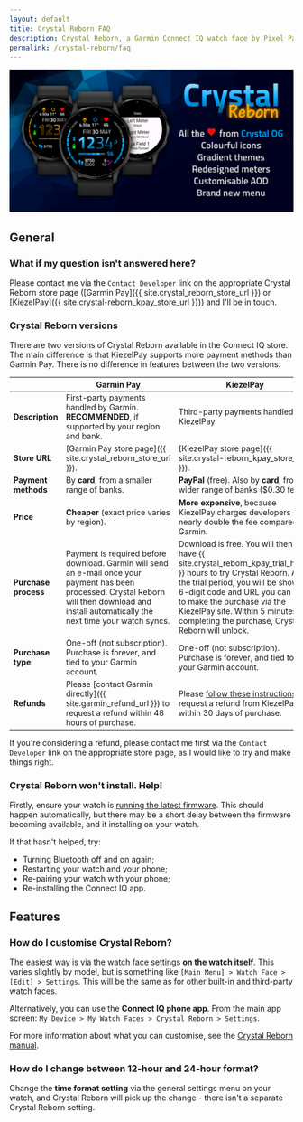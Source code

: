 ```yaml
---
layout: default
title: Crystal Reborn FAQ
description: Crystal Reborn, a Garmin Connect IQ watch face by Pixel Pathos
permalink: /crystal-reborn/faq
---
```

![Crystal Reborn hero image](/images/crystal-reborn/hero-image.png)

## General

### What if my question isn't answered here?
Please contact me via the ```Contact Developer``` link on the appropriate Crystal Reborn store page ([Garmin Pay]({{ site.crystal_reborn_store_url }}) or [KiezelPay]({{ site.crystal-reborn_kpay_store_url }})) and I'll be in touch.

### Crystal Reborn versions
There are two versions of Crystal Reborn available in the Connect IQ store. The main difference is that KiezelPay supports more payment methods than Garmin Pay. There is no difference in features between the two versions.

| | Garmin Pay | KiezelPay |
| ----- | ----- | ----- |
| **Description** | First-party payments handled by Garmin. **RECOMMENDED**, if supported by your region and bank. | Third-party payments handled by KiezelPay. |
| **Store URL** | [Garmin Pay store page]({{ site.crystal_reborn_store_url }}). | [KiezelPay store page]({{ site.crystal-reborn_kpay_store_url }}). |
| **Payment methods** | By **card**, from a smaller range of banks. | **PayPal** (free). Also by **card**, from a wider range of banks ($0.30 fee). |
| **Price** | **Cheaper** (exact price varies by region). | **More expensive**, because KiezelPay charges developers nearly double the fee compared to Garmin. |
| **Purchase process** | Payment is required before download. Garmin will send an e-mail once your payment has been processed. Crystal Reborn will then download and install automatically the next time your watch syncs. | Download is free. You will then have {{ site.crystal_reborn_kpay_trial_hours }} hours to try Crystal Reborn. After the trial period, you will be shown a 6-digit code and URL you can use to make the purchase via the KiezelPay site. Within 5 minutes of completing the purchase, Crystal Reborn will unlock. |
| **Purchase type** | One-off (not subscription). Purchase is forever, and tied to your Garmin account. | One-off (not subscription). Purchase is forever, and tied to your Garmin account. |
| **Refunds** | Please [contact Garmin directly]({{ site.garmin_refund_url }}) to request a refund within 48 hours of purchase. | Please [follow these instructions](https://kiezelpay.com/faq/faq-refund) to request a refund from KiezelPay within 30 days of purchase. |

If you're considering a refund, please contact me first via the ```Contact Developer``` link on the appropriate store page, as I would like to try and make things right.

### Crystal Reborn won't install. Help!
Firstly, ensure your watch is [running the latest firmware](https://support.garmin.com/en-GB/?faq=ZKn5UHHyEF9J3MPROKwRj8). This should happen automatically, but there may be a short delay between the firmware becoming available, and it installing on your watch.

If that hasn't helped, try:
- Turning Bluetooth off and on again;
- Restarting your watch and your phone;
- Re-pairing your watch with your phone;
- Re-installing the Connect IQ app.

## Features

### How do I customise Crystal Reborn?
The easiest way is via the watch face settings **on the watch itself**. This varies slightly by model, but is something like ```[Main Menu] > Watch Face > [Edit] > Settings```. This will be the same as for other built-in and third-party watch faces.

Alternatively, you can use the **Connect IQ phone app**. From the main app screen: ```My Device > My Watch Faces > Crystal Reborn > Settings```.

For more information about what you can customise, see the [Crystal Reborn manual](/crystal-reborn/manual).

### How do I change between 12-hour and 24-hour format?
Change the **time format setting** via the general settings menu on your watch, and Crystal Reborn will pick up the change - there isn't a separate Crystal Reborn setting.